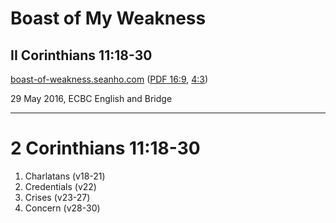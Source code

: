 <!-- .slide: class="center" data-background-image="img/unsplash-SrlmVWkVfJM-cross.jpg" -->

# Boast of My Weakness
## II Corinthians 11:18-30
[boast-of-weakness.seanho.com](http://boast-of-weakness.seanho.com/)
([PDF 16:9](http://boast-of-weakness.seanho.com/boast-of-weakness-16_9.pdf),
[4:3](http://boast-of-weakness.seanho.com/boast-of-weakness-4_3.pdf))

>>>
29 May 2016, ECBC English and Bridge

----------------------------------------

# 2 Corinthians 11:18-30

1. Charlatans (v18-21)
2. Credentials (v22)
3. Crises (v23-27)
4. Concern (v28-30)
